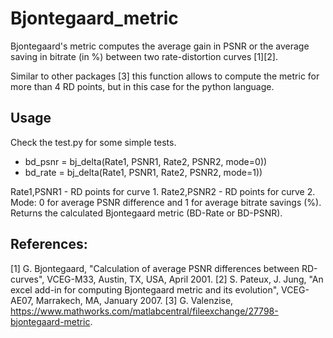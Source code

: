 # Bjontegaard_metric
Bjontegaard's metric computes the average gain in PSNR or the average saving in bitrate (in %) 
between two rate-distortion curves [1][2].

Similar to other packages [3] this function allows to compute the metric for more than 4 RD points,
but in this case for the python language.

## Usage
Check the test.py for some simple tests.

* bd_psnr = bj_delta(Rate1, PSNR1, Rate2, PSNR2, mode=0))
* bd_rate = bj_delta(Rate1, PSNR1, Rate2, PSNR2, mode=1))

Rate1,PSNR1 - RD points for curve 1. 
Rate2,PSNR2 - RD points for curve 2. 
Mode: 0 for average PSNR difference and 1 for average bitrate savings (%). 
Returns the calculated Bjontegaard metric (BD-Rate or BD-PSNR). 
  
## References:
[1] G. Bjontegaard, "Calculation of average PSNR differences between RD-curves", VCEG-M33, Austin, TX, USA, April 2001. 
[2] S. Pateux, J. Jung, "An excel add-in for computing Bjontegaard metric and its evolution", VCEG-AE07, Marrakech, MA, January 2007. 
[3] G. Valenzise, https://www.mathworks.com/matlabcentral/fileexchange/27798-bjontegaard-metric. 
